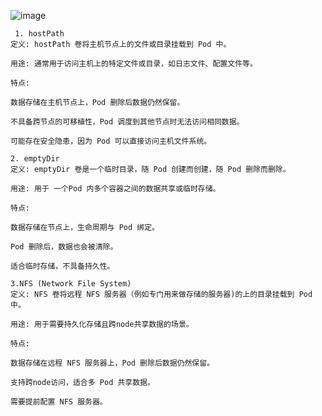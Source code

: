 ![image](https://github.com/user-attachments/assets/479c94cd-7b5c-4c4b-880d-14a33659dc08)
```
 1. hostPath
定义: hostPath 卷将主机节点上的文件或目录挂载到 Pod 中。

用途: 通常用于访问主机上的特定文件或目录，如日志文件、配置文件等。

特点:

数据存储在主机节点上，Pod 删除后数据仍然保留。

不具备跨节点的可移植性，Pod 调度到其他节点时无法访问相同数据。

可能存在安全隐患，因为 Pod 可以直接访问主机文件系统。
```
```
2. emptyDir
定义: emptyDir 卷是一个临时目录，随 Pod 创建而创建，随 Pod 删除而删除。

用途: 用于 一个Pod 内多个容器之间的数据共享或临时存储。

特点:

数据存储在节点上，生命周期与 Pod 绑定。

Pod 删除后，数据也会被清除。

适合临时存储，不具备持久性。
```
```
3.NFS (Network File System)
定义: NFS 卷将远程 NFS 服务器（例如专门用来做存储的服务器)的上的目录挂载到 Pod 中。

用途: 用于需要持久化存储且跨node共享数据的场景。

特点:

数据存储在远程 NFS 服务器上，Pod 删除后数据仍然保留。

支持跨node访问，适合多 Pod 共享数据。

需要提前配置 NFS 服务器。
```
